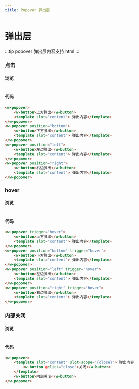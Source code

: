 ```yaml
---
title: Popover 弹出层
---
```

# 弹出层
:::tip
popover 弹出层内容支持 html
:::
### 点击

#### 浏览
#
<ClientOnly>
<popover-demo-1></popover-demo-1>
</ClientOnly>

#### 代码

```html
<w-popover>
    <w-button>上方弹出</w-button>
    <template slot="content"> 弹出内容</template>
</w-popover>
<w-popover position="bottom">
    <w-button>下方弹出</w-button>
    <template slot="content"> 弹出内容</template>
</w-popover>
<w-popover position="left">
    <w-button>左边弹出</w-button>
    <template slot="content"> 弹出内容</template>
</w-popover>
<w-popover position="right">
    <w-button>右边弹出</w-button>
    <template slot="content"> 弹出内容</template>
</w-popover>
```
### hover

#### 浏览
#
<ClientOnly>
<popover-demo-2></popover-demo-2>
</ClientOnly>

#### 代码

```html
<w-popover trigger="hover">
    <w-button>上方弹出</w-button>
    <template slot="content"> 弹出内容</template>
</w-popover>
<w-popover position="bottom" trigger="hover">
    <w-button>下方弹出</w-button>
    <template slot="content"> 弹出内容</template>
</w-popover>
<w-popover position="left" trigger="hover">
    <w-button>左边弹出</w-button>
    <template slot="content"> 弹出内容</template>
</w-popover>
<w-popover position="right" trigger="hover">
    <w-button>右边弹出</w-button>
    <template slot="content"> 弹出内容</template>
</w-popover>
```
### 内部关闭

#### 浏览
#
<ClientOnly>
<popover-demo-3></popover-demo-3>
</ClientOnly>

#### 代码

```html
<w-popover>
    <template slot="content" slot-scope="{close}"> 弹出内容
        <w-button @click="close">关闭</w-button>
    </template>
    <w-button>内部关闭</w-button>
</w-popover>
```